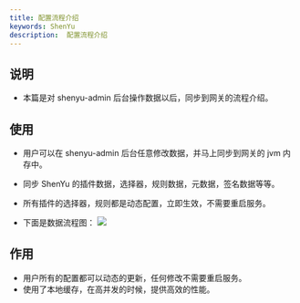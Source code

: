 ```yaml
---
title: 配置流程介绍
keywords: ShenYu
description:  配置流程介绍
---
```


## 说明

* 本篇是对 shenyu-admin 后台操作数据以后，同步到网关的流程介绍。

## 使用

* 用户可以在 shenyu-admin 后台任意修改数据，并马上同步到网关的 jvm 内存中。
* 同步 ShenYu 的插件数据，选择器，规则数据，元数据，签名数据等等。
* 所有插件的选择器，规则都是动态配置，立即生效，不需要重启服务。

* 下面是数据流程图：
 ![](/img/shenyu/dataSync/plugin-data.png)

## 作用

* 用户所有的配置都可以动态的更新，任何修改不需要重启服务。
* 使用了本地缓存，在高并发的时候，提供高效的性能。
